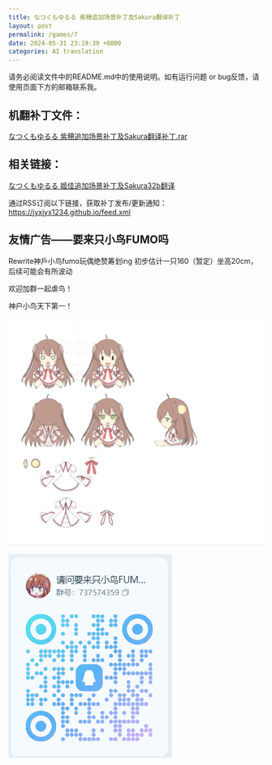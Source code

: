 ```yaml
---
title: なつくもゆるる 紫穂追加场景补丁及Sakura翻译补丁
layout: post
permalink: /games/7
date: 2024-05-31 23:19:39 +0800
categories: AI translation
---
```



请务必阅读文件中的README.md中的使用说明。如有运行问题 or bug反馈，请使用页面下方的邮箱联系我。

## 机翻补丁文件：

[なつくもゆるる 紫穂追加场景补丁及Sakura翻译补丁.rar](../resources/%E3%81%AA%E3%81%A4%E3%81%8F%E3%82%82%E3%82%86%E3%82%8B%E3%82%8B%20%E7%B4%AB%E7%A9%82%E8%BF%BD%E5%8A%A0%E5%9C%BA%E6%99%AF%E8%A1%A5%E4%B8%81%E5%8F%8ASakura%E7%BF%BB%E8%AF%91%E8%A1%A5%E4%B8%81.rar)

 

## 相关链接：

[なつくもゆるる 姬佳追加场景补丁及Sakura32b翻译](../games/16)

 

通过RSS订阅以下链接，获取补丁发布/更新通知：https://jyxjyx1234.github.io/feed.xml

## 友情广告——要来只小鸟FUMO吗

Rewrite神戶小鸟fumo玩偶绝赞筹划ing 初步估计一只160（暂定）坐高20cm，后续可能会有所波动

欢迎加群一起虐鸟！

神户小鸟天下第一！

![稿图.png](../img/广告/小鸟稿图.png)

![群号.png](../img/广告/群号.png)
